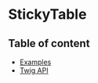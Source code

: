 # StickyTable <Badges :texts="badges" />

<script setup>
  import pkg from '@studiometa/ui/molecules/StickyTable/package.json';
  const badges = [`v${pkg.version}`, 'Twig'];
</script>

## Table of content

- [Examples](./examples)
- [Twig API](./twig-api)

